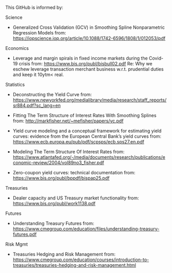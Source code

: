 This GitHub is informed by:

Science
- Generalized Cross Validation (GCV) in Smoothing Spline Nonparametric Regression Models
from: https://iopscience.iop.org/article/10.1088/1742-6596/1808/1/012053/pdf

Economics
- Leverage and margin spirals in fixed income markets during the Covid-19 crisis
from: https://www.bis.org/publ/bisbull02.pdf
Re: Why we eschew leverage transaction merchant business w.r.t. prudential duties and keep it 10ytm< real.

Statistics
- Deconstructing the Yield Curve
from: https://www.newyorkfed.org/medialibrary/media/research/staff_reports/sr884.pdf?sc_lang=en

- Fitting The Term Structure of Interest Rates With Smoothing Splines
from: http://markfisher.net/~mefisher/papers/yc.pdf

- Yield curve modeling and a conceptual framework for estimating yield curves: evidence from the European Central Bank’s yield curves
from: https://www.ecb.europa.eu/pub/pdf/scpsps/ecb.sps27.en.pdf

- Modeling The Term Structure Of Interest Rates
from: https://www.atlantafed.org/-/media/documents/research/publications/economic-review/2004/vol89no3_fisher.pdf

- Zero-coupon yield curves: technical documentation 
from: https://www.bis.org/publ/bppdf/bispap25.pdf

Treasuries
- Dealer capacity and US Treasury market functionality
from: https://www.bis.org/publ/work1138.pdf

Futures
- Understanding Treasury Futures
from: https://www.cmegroup.com/education/files/understanding-treasury-futures.pdf

Risk Mgmt
- Treasuries Hedging and Risk Management
from: https://www.cmegroup.com/education/courses/introduction-to-treasuries/treasuries-hedging-and-risk-management.html


